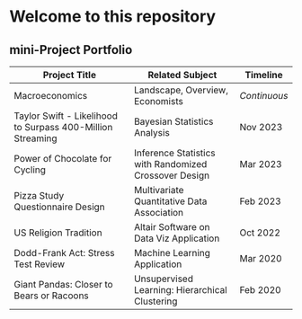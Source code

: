 # Welcome to this repository
## mini-Project Portfolio

| Project Title | Related Subject | Timeline                |
|---------------|------------------|-------------------------|
| Macroeconomics | Landscape, Overview, Economists | *Continuous*         |
| Taylor Swift - Likelihood to Surpass 400-Million Streaming | Bayesian Statistics Analysis | Nov 2023               |
| Power of Chocolate for Cycling | Inference Statistics with Randomized Crossover Design | Mar 2023               |
| Pizza Study Questionnaire Design | Multivariate Quantitative Data Association | Feb 2023               |
| US Religion Tradition | Altair Software on Data Viz Application | Oct 2022               |
| Dodd-Frank Act: Stress Test Review | Machine Learning Application | Mar 2020               |
| Giant Pandas: Closer to Bears or Racoons | Unsupervised Learning: Hierarchical Clustering | Feb 2020               |





